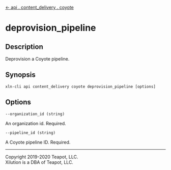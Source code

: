 [<- api . content_delivery . coyote](index.md)

# deprovision_pipeline

## Description

Deprovision a Coyote pipeline.

## Synopsis

```
xln-cli api content_delivery coyote deprovision_pipeline [options]
```

## Options

`--organization_id (string)`

An organization id. Required.

`--pipeline_id (string)`

A Coyote pipeline ID. Required.

---

Copyright 2019-2020 Teapot, LLC.  
Xilution is a DBA of Teapot, LLC.

